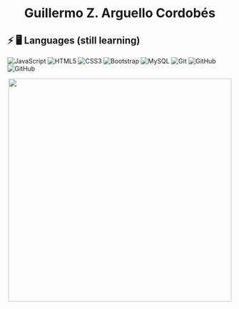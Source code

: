 <h1 align="center">Guillermo Z. Arguello Cordobés</h1>

## ⚡ 🖥️ Languages (still learning)

![JavaScript](https://img.shields.io/badge/-JavaScript-black?style=flat-square&logo=javascript)
![HTML5](https://img.shields.io/badge/-HTML5-E34F26?style=flat-square&logo=html5&logoColor=white)
![CSS3](https://img.shields.io/badge/-CSS3-1572B6?style=flat-square&logo=css3)
![Bootstrap](https://img.shields.io/badge/-Bootstrap-563D7C?style=flat-square&logo=bootstrap)
![MySQL](https://img.shields.io/badge/-MySQL-black?style=flat-square&logo=mysql)
![Git](https://img.shields.io/badge/-Git-black?style=flat-square&logo=git)
![GitHub](https://img.shields.io/badge/-GitHub-181717?style=flat-square&logo=github)
![GitHub](https://camo.githubusercontent.com/5897300b537aa88011dc81c4b73e61e9bb26b63540c84e7ddd5cdcec68ff94aa/68747470733a2f2f696d672e736869656c64732e696f2f62616467652f2d5048502d626c61636b3f7374796c653d666c61742d737175617265266c6f676f3d504850)

<p align="center">
  <a href="https://github.com/MemoArguello">
    <img src="https://github-profile-summary-cards.vercel.app/api/cards/profile-details?username=MemoArguello&theme=github" width="500">
  </a>
</p>


